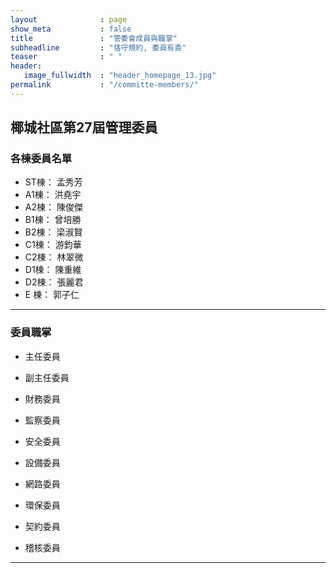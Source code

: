 ```yaml
---
layout              : page
show_meta           : false
title               : "管委會成員與職掌"
subheadline         : "恪守規約, 委員有責"
teaser              : " "
header:
   image_fullwidth  : "header_homepage_13.jpg"
permalink           : "/committe-members/"
---
```


## 椰城社區第27屆管理委員

### 各棟委員名單
* ST棟： 孟秀芳
* A1棟： 洪堯宇
* A2棟： 陳俊傑
* B1棟： 曾培勝
* B2棟： 梁淑賢
* C1棟： 游鈞華
* C2棟： 林翠微
* D1棟： 陳重維
* D2棟： 張麗君
* E 棟： 郭子仁

---
### 委員職掌
* 主任委員
* 副主任委員
* 財務委員
* 監察委員

* 安全委員
* 設備委員
* 網路委員
* 環保委員
* 契約委員
* 稽核委員

---




